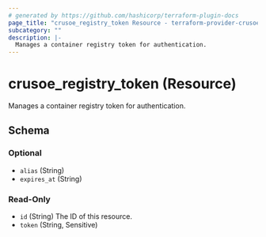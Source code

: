 ```yaml
---
# generated by https://github.com/hashicorp/terraform-plugin-docs
page_title: "crusoe_registry_token Resource - terraform-provider-crusoe"
subcategory: ""
description: |-
  Manages a container registry token for authentication.
---
```


# crusoe_registry_token (Resource)

Manages a container registry token for authentication.



<!-- schema generated by tfplugindocs -->
## Schema

### Optional

- `alias` (String)
- `expires_at` (String)

### Read-Only

- `id` (String) The ID of this resource.
- `token` (String, Sensitive)

